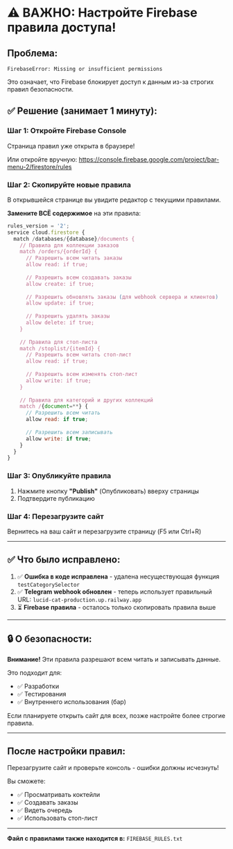 # ⚠️ ВАЖНО: Настройте Firebase правила доступа!

## Проблема:
```
FirebaseError: Missing or insufficient permissions
```

Это означает, что Firebase блокирует доступ к данным из-за строгих правил безопасности.

## ✅ Решение (занимает 1 минуту):

### Шаг 1: Откройте Firebase Console
Страница правил уже открыта в браузере!

Или откройте вручную:
https://console.firebase.google.com/project/bar-menu-2/firestore/rules

### Шаг 2: Скопируйте новые правила

В открывшейся странице вы увидите редактор с текущими правилами.

**Замените ВСЁ содержимое** на эти правила:

```javascript
rules_version = '2';
service cloud.firestore {
  match /databases/{database}/documents {
    // Правила для коллекции заказов
    match /orders/{orderId} {
      // Разрешить всем читать заказы
      allow read: if true;
      
      // Разрешить всем создавать заказы
      allow create: if true;
      
      // Разрешить обновлять заказы (для webhook сервера и клиентов)
      allow update: if true;
      
      // Разрешить удалять заказы
      allow delete: if true;
    }
    
    // Правила для стоп-листа
    match /stoplist/{itemId} {
      // Разрешить всем читать стоп-лист
      allow read: if true;
      
      // Разрешить всем изменять стоп-лист
      allow write: if true;
    }
    
    // Правила для категорий и других коллекций
    match /{document=**} {
      // Разрешить всем читать
      allow read: if true;
      
      // Разрешить всем записывать
      allow write: if true;
    }
  }
}
```

### Шаг 3: Опубликуйте правила

1. Нажмите кнопку **"Publish"** (Опубликовать) вверху страницы
2. Подтвердите публикацию

### Шаг 4: Перезагрузите сайт

Вернитесь на ваш сайт и перезагрузите страницу (F5 или Ctrl+R)

---

## ✅ Что было исправлено:

1. ✅ **Ошибка в коде исправлена** - удалена несуществующая функция `testCategorySelector`
2. ✅ **Telegram webhook обновлен** - теперь использует правильный URL: `lucid-cat-production.up.railway.app`
3. ⏳ **Firebase правила** - осталось только скопировать правила выше

---

## 🔒 О безопасности:

**Внимание!** Эти правила разрешают всем читать и записывать данные. 

Это подходит для:
- ✅ Разработки
- ✅ Тестирования  
- ✅ Внутреннего использования (бар)

Если планируете открыть сайт для всех, позже настройте более строгие правила.

---

## После настройки правил:

Перезагрузите сайт и проверьте консоль - ошибки должны исчезнуть!

Вы сможете:
- ✅ Просматривать коктейли
- ✅ Создавать заказы
- ✅ Видеть очередь
- ✅ Использовать стоп-лист

---

**Файл с правилами также находится в:** `FIREBASE_RULES.txt`

